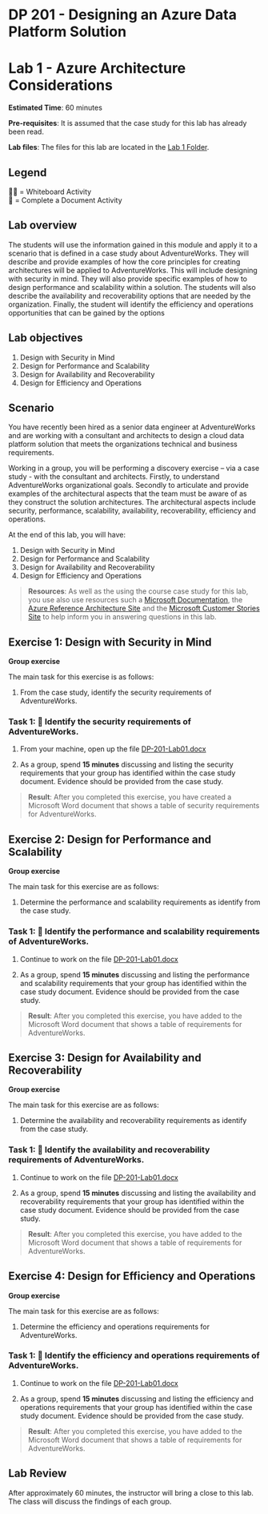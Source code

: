 # DP 201 - Designing an Azure Data Platform Solution
# Lab 1 - Azure Architecture Considerations

**Estimated Time**: 60 minutes 

**Pre-requisites**: It is assumed that the case study for this lab has already been read.

**Lab files**: The files for this lab are located in the [Lab 1 Folder](Labfiles/Starter/DP-201.1).

## Legend  
👩‍🏫 = Whiteboard Activity  
📄 = Complete a Document Activity

## Lab overview

The students will use the information gained in this module and apply it to a scenario that is defined in a case study about AdventureWorks. They will describe and provide examples of how the core principles for creating architectures will be applied to AdventureWorks. This will include designing with security in mind. They will also provide specific examples of how to design performance and scalability within a solution. The students will also describe the availability and recoverability options that are needed by the organization. Finally, the student will identify the efficiency and operations opportunities that can be gained by the options

## Lab objectives
  
1. Design with Security in Mind
2. Design for Performance and Scalability
3. Design for Availability and Recoverability
4. Design for Efficiency and Operations

## Scenario
  
You have recently been hired as a senior data engineer at AdventureWorks and are working with a consultant and architects to design a cloud data platform solution that meets the organizations technical and business requirements.

Working in a group, you will be performing a discovery exercise – via a case study - with the consultant and architects. Firstly, to understand AdventureWorks organizational goals. Secondly to articulate and provide examples of the architectural aspects that the team must be aware of as they construct the solution architectures. The architectural aspects include security, performance, scalability, availability, recoverability, efficiency and operations.

At the end of this lab, you will have:

1. Design with Security in Mind
2. Design for Performance and Scalability
3. Design for Availability and Recoverability
4. Design for Efficiency and Operations

>**Resources**: As well as the using the course case study for this lab, you use also use resources such a [Microsoft Documentation](https://docs.microsoft.com), the [Azure Reference Architecture Site](https://docs.microsoft.com/en-us/azure/architecture/reference-architectures/) and the [Microsoft Customer Stories Site](https://customers.microsoft.com/) to help inform you in answering questions in this lab. 

## Exercise 1: Design with Security in Mind

**Group exercise**
  
The main task for this exercise is as follows:

1. From the case study, identify the security requirements of AdventureWorks.

### Task 1: 📄 Identify the security requirements of AdventureWorks.

1. From your machine, open up the file [DP-201-Lab01.docx](../Labfiles/Starter/DP-201.1/DP-201-Lab01.docx)

2. As a group, spend **15 minutes** discussing and listing the security requirements that your group has identified within the case study document. Evidence should be provided from the case study.

> **Result**: After you completed this exercise, you have created a Microsoft Word document that shows a table of security requirements for AdventureWorks.

## Exercise 2: Design for Performance and Scalability
  
**Group exercise**
  
The main task for this exercise are as follows:

1. Determine the performance and scalability requirements as identify from the case study.

### Task 1: 📄 Identify the performance and scalability requirements of AdventureWorks.

1. Continue to work on the file [DP-201-Lab01.docx](../Labfiles/Starter/DP-201.1/DP-201-Lab01.docx)

1. As a group, spend **15 minutes** discussing and listing the performance and scalability requirements that your group has identified within the case study document. Evidence should be provided from the case study.

> **Result**: After you completed this exercise, you have added to the Microsoft Word document that shows a table of requirements for AdventureWorks.

## Exercise 3: Design for Availability and Recoverability
  
**Group exercise**
  
The main task for this exercise are as follows:

1. Determine the availability and recoverability requirements as identify from the case study.

### Task 1: 📄 Identify the availability and recoverability requirements of AdventureWorks.

1. Continue to work on the file [DP-201-Lab01.docx](../Labfiles/Starter/DP-201.1/DP-201-Lab01.docx)

1. As a group, spend **15 minutes** discussing and listing the availability and recoverability requirements that your group has identified within the case study document. Evidence should be provided from the case study.

> **Result**: After you completed this exercise, you have added to the Microsoft Word document that shows a table of requirements for AdventureWorks.

## Exercise 4: Design for Efficiency and Operations
  
**Group exercise**
  
The main task for this exercise are as follows:

1. Determine the efficiency and operations requirements for AdventureWorks.

### Task 1: 📄 Identify the efficiency and operations requirements of AdventureWorks.

1. Continue to work on the file [DP-201-Lab01.docx](../Labfiles/Starter/DP-201.1/DP-201-Lab01.docx)

1. As a group, spend **15 minutes** discussing and listing the efficiency and operations requirements that your group has identified within the case study document. Evidence should be provided from the case study.

> **Result**: After you completed this exercise, you have added to the Microsoft Word document that shows a table of requirements for AdventureWorks.

## Lab Review

After approximately 60 minutes, the instructor will bring a close to this lab. The class will discuss the findings of each group.